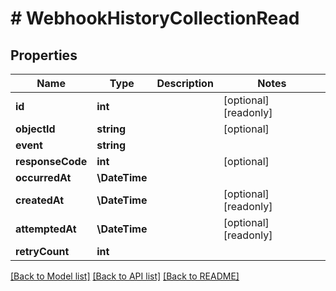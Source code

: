 # # WebhookHistoryCollectionRead

## Properties

Name | Type | Description | Notes
------------ | ------------- | ------------- | -------------
**id** | **int** |  | [optional] [readonly]
**objectId** | **string** |  | [optional]
**event** | **string** |  |
**responseCode** | **int** |  | [optional]
**occurredAt** | **\DateTime** |  |
**createdAt** | **\DateTime** |  | [optional] [readonly]
**attemptedAt** | **\DateTime** |  | [optional] [readonly]
**retryCount** | **int** |  |

[[Back to Model list]](../../README.md#models) [[Back to API list]](../../README.md#endpoints) [[Back to README]](../../README.md)
